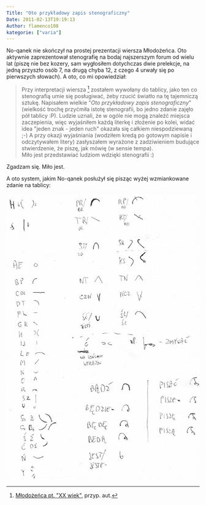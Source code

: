 ```yaml
---
Title: "Oto przykładowy zapis stenograficzny"
Date: 2011-02-13T19:19:13
Author: flamenco108
kategorie: ["varia"]
---
```


No-qanek nie skończył na prostej prezentacji wiersza Młodożeńca. Oto
aktywnie zaprezentował stenografię na bodaj najszerszym forum od wielu
lat (piszę nie bez kozery, sam wygłosiłem dotychczas dwie prelekcje, na
jedną przyszło osób 7, na drugą chyba 12, z czego 4 urwały się po
pierwszych słowach). A oto, co mi opowiedział:

> Przy interpretacji wiersza [^1] zostałem wywołany do tablicy, jako ten co stenografią umie się posługiwać, żeby rzucić światło na tę tajemniczą sztukę. 
> Napisałem wielkie "*Oto przykładowy zapis stenograficzny*" (wielkość trochę przyćmiła istotę stenografii, bo jedno zdanie zajęło pół tablicy :P).
> Ludzie uznali, że w ogóle nie mogą znaleźć miejsca zaczepienia, więc
wyjaśniłem każdą literkę i złożenie po kolei, widać idea "jeden znak -
jeden ruch" okazała się całkiem niespodziewaną ;-) 
> A przy okazji wyjaśniania (wodziłem kredą po gotowym napisie i odczytywałem litery) zasłyszałem wyrażone z zadziwieniem budujące stwierdzenie, że piszę, jak mówię (w sensie tempa). \
> Miło jest przedstawiać ludziom wdzięki stenografii :)

Zgadzam się. Miło jest.

A oto system, jakim No-qanek posłużył się pisząc wyżej wzmiankowane
zdanie na tablicy:

![](npssv2nq.jpg)


[^1]: [Młodożeńca pt. "XX wiek"](../2011-02-11_paplomania/), przyp. aut.